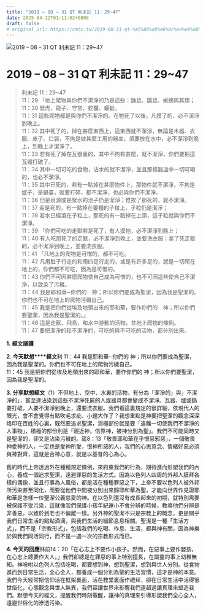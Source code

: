 ```yaml
---
title: "2019 – 08 – 31 QT 利未記 11：29~47"
date: 2025-04-12T01:11:02+0800
draft: false
# original_url: https://cmtc.tw/2019-08-31-qt-%e5%88%a9%e6%9c%aa%e8%a8%98-11%ef%bc%9a2947
---
```


![2019 – 08 – 31 QT 利未記 11：29~47](/images/qt.jpg   "2019 – 08 – 31 QT 利未記 11：29~47")

# 2019 – 08 – 31 QT 利未記 11：29~47

> 利未記 11：29~47  
> 11：29 「地上爬物與你們不潔淨的乃是這些：鼬鼠、鼫鼠、蜥蜴與其類；  
> 11：30 壁虎、龍子、守宮、蛇醫、蝘蜓。  
> 11：31 這些爬物都是與你們不潔淨的。在牠死了以後，凡摸了的，必不潔淨到晚上。  
> 11：32 其中死了的，掉在甚麼東西上，這東西就不潔淨，無論是木器、衣服、皮子、口袋，不拘是做甚麼工用的器皿，須要放在水中，必不潔淨到晚上，到晚上才潔淨了。  
> 11：33 若有死了掉在瓦器裏的，其中不拘有甚麼，就不潔淨，你們要把這瓦器打破了。  
> 11：34 其中一切可吃的食物，沾水的就不潔淨，並且那樣器皿中一切可喝的，也必不潔淨。  
> 11：35 其中已死的，若有一點掉在甚麼物件上，那物件就不潔淨，不拘是爐子，是鍋臺，就要打碎，都不潔淨，也必與你們不潔淨。  
> 11：36 但是泉源或是聚水的池子仍是潔淨；惟挨了那死的，就不潔淨。  
> 11：37 若是死的，有一點掉在要種的子粒上，子粒仍是潔淨；  
> 11：38 若水已經澆在子粒上，那死的有一點掉在上頭，這子粒就與你們不潔淨。  
> 11：39 「你們可吃的走獸若是死了，有人摸牠，必不潔淨到晚上；  
> 11：40 有人吃那死了的走獸，必不潔淨到晚上，並要洗衣服；拿了死走獸的，必不潔淨到晚上，並要洗衣服。  
> 11：41 「凡地上的爬物是可憎的，都不可吃。  
> 11：42 凡用肚子行走的和用四足行走的，或是有許多足的，就是一切爬在地上的，你們都不可吃，因為是可憎的。  
> 11：43 你們不可因甚麼爬物使自己成為可憎的，也不可因這些使自己不潔淨，以致染了污穢。  
> 11：44 我是耶和華─你們的　神；所以你們要成為聖潔，因為我是聖潔的。你們也不可在地上的爬物污穢自己。  
> 11：45 我是把你們從埃及地領出來的耶和華，要作你們的　神；所以你們要聖潔，因為我是聖潔的。」  
> 11：46 這是走獸、飛鳥，和水中游動的活物，並地上爬物的條例。  
> 11：47 要把潔淨的和不潔淨的，可吃的與不可吃的活物，都分別出來。

**1.** **經文誦讀**

**2. 今天默想****經文**利 11：44 我是耶和華─你們的 神；所以你們要成為聖潔，因為我是聖潔的。你們也不可在地上的爬物污穢自己。  
11：45 我是把你們從埃及地領出來的耶和華，要作你們的 神；所以你們要聖潔，因為我是聖潔的。

**3. 分享默想經文**（1）不但地上、空中、水裏的活物，有分為「潔淨的」與」不潔淨的」，甚至連沾染到這些不潔淨死屍的人或器具都會變成不潔淨。瓦器、爐或鍋要打破，人要不潔淨到晚上，還要洗衣服。我們看這裏規定的很詳細，依現代人的眼光，會不會覺得有點吹毛求疵、小題大作了？我想重點是神要把聖潔的觀念深深烙印在百姓的心裏，既然要追求聖潔，消極部份就是要「遠離一切使我們不潔淨的人事物」，積極的部份則是「親近神，信靠神，被神分別為聖」。我們不可能同時又是聖潔的，卻又是沾染污穢的。箴8：13「敬畏耶和華在乎恨惡邪惡」，一個敬畏神愛神的人，一定也是愛神所愛，恨神所惡的人，我們的心思意念、情緒好惡必須與神對齊，這就是合神心意，就是以基督的心為心。

舊約時代上帝透過外在種種規定條例，來約束我們的行為，期待進而形塑我們的內心，養成一個追求聖潔，遠避罪惡的生活方式。因為以色列人四周的外邦人膜拜各樣的偶像，並且行事為人風俗，都是活在種種罪惡之下，上帝不要以色列人被外邦所污染甚至同化，而要從他們中間被分別出來歸耶和華為聖，才能向世界作見證耶和華是怎樣一位聖潔公義慈愛的神。在以色列還沒有成長起來的初期，就特別需要被保護不受污染，這就像我們保護小孩年紀還小不會分辨的時候，教導他們分辨是非善惡，以致於到老也不偏離一樣。另外神的聖潔不只是宗教上的概念，更是關乎我們日常生活的點點滴滴，與我們生活的細節息息相關。聖潔是一種「生活方式」，而不是「宗教形式」，包括我們的吃喝、作息、生活，都與神有關，因為神樂於與我們同活同行，而不是一週一次的宗教形式而已。

**4. 今天的回應**林前14：20「在心志上不要作小孩子。然而，在惡事上要作嬰孩，在心志上總要作大人。」我們卻總是在罪惡的事上特別擅長，在屬靈的事上幼稚無知。神吩咐以色列人包括吃喝，都要想到神，想到聖潔，想到與世人分別。從食物進而到日常生活，全心全人，都養成一個分別為聖的生活習慣，這才是神的本意。我們今天經常把信仰活在框架裏面，活在教堂裏面作禮拜，卻在日常生活中活得很世俗化，心態觀念與世人無異，我們容讓世界來影響我們遠超過讓真理來塑造我們。默想今天的經文，提醒我們時刻儆醒，讓神的真理來引導形塑我們全心全人，遠避世俗化的滲透污染。